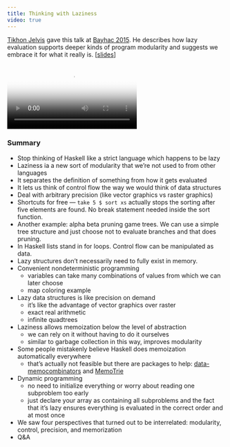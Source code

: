 ```yaml
---
title: Thinking with Laziness
video: true
---
```


[Tikhon Jelvis](http://jelv.is/) gave this talk at [Bayhac
2015](http://bayhac.org/).  He describes how lazy evaluation supports
deeper kinds of program modularity and suggests we embrace it for
what it really is. [[slides](http://jelv.is/talks/thinking-with-laziness/#slide1)]

<video poster="https://i.vimeocdn.com/video/522904112.jpg?mw=700"
       class="video-js vjs-default-skin" controls preload="auto">
  <source src="https://player.vimeo.com/external/130846004.hd.mp4?s=86274ac953fba73bbb7ecad0359a298d" type="video/mp4">
</video>

### Summary

* Stop thinking of Haskell like a strict language which happens to be lazy
* Laziness ia a new sort of modularity that we’re not used to from other languages
* It separates the definition of something from how it gets evaluated
* It lets us think of control flow the way we would think of data structures
* Deal with arbitrary precision (like vector graphics vs raster graphics)
* Shortcuts for free — `take 5 $ sort xs` actually stops the sorting after five elements are found. No break statement needed inside the sort function.
* Another example: alpha beta pruning game trees. We can use a simple tree structure and just choose not to evaluate branches and that does pruning.
* In Haskell lists stand in for loops. Control flow can be manipulated as data.
* Lazy structures don’t necessarily need to fully exist in memory.
* Convenient nondeterministic programming
    * variables can take many combinations of values from which we can later choose
    * map coloring example
* Lazy data structures is like precision on demand
    * it’s like the advantage of vector graphics over raster
    * exact real arithmetic
    * infinite quadtrees
* Laziness allows memoization below the level of abstraction
    * we can rely on it without having to do it ourselves
    * similar to garbage collection in this way, improves modularity
* Some people mistakenly believe Haskell does memoization automatically everywhere
    * that’s actually not feasible but there are packages to help: [data-memocombinators](https://hackage.haskell.org/package/data-memocombinators) and [MemoTrie](https://hackage.haskell.org/package/MemoTrie)
* Dynamic programming
    * no need to initialize everything or worry about reading one subproblem too early
    * just declare your array as containing all subproblems and the fact that it’s lazy ensures everything is evaluated in the correct order and at most once
* We saw four perspectives that turned out to be interrelated: modularity, control, precision, and memorization
* Q&A
